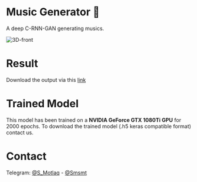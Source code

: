 # Music Generator 🎼 
A deep C-RNN-GAN generating musics.

![3D-front](https://miro.medium.com/max/700/1*oTBR3bPCfgxAIY-Wuh2XvQ.png)

# Result
Download the output via this [link](https://raw.githubusercontent.com/SMotlaq/music-generator/master/Result/gan_final.mid)

# Trained Model
This model has been trained on a **NVIDIA GeForce GTX 1080Ti GPU** for 2000 epochs. To download the trained model (.h5 keras compatible format) contact us.

# Contact
Telegram: [@S_Motlaq](http://t.me/S_Motlaq) - [@Smsmt](http://t.me/Smsmt)

